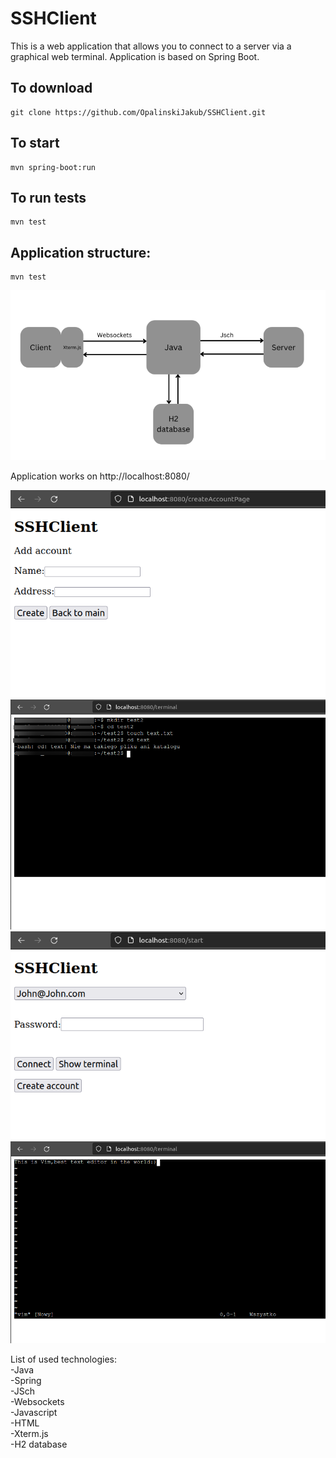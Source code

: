 # SSHClient


This is a web application that allows you to
connect to a server via a graphical web terminal.
Application is based on Spring Boot.

To download
------------
	git clone https://github.com/OpalinskiJakub/SSHClient.git

To start
------------
	mvn spring-boot:run

To run tests
------------
	mvn test

Application structure:
------------
	mvn test

![](images/img.png)

Application works on http://localhost:8080/

![](images/img_1.png)
![](images/img_3.png)
![](images/img_2.png)
![](images/img_4.png)

List of used technologies:<br />
-Java<br />
-Spring<br />
-JSch<br />
-Websockets<br />
-Javascript<br />
-HTML<br />
-Xterm.js<br />
-H2 database<br />

